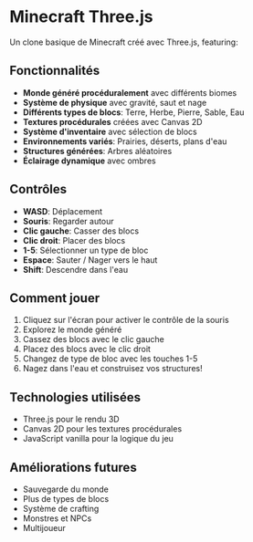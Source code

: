 # Minecraft Three.js

Un clone basique de Minecraft créé avec Three.js, featuring:

## Fonctionnalités

- **Monde généré procéduralement** avec différents biomes
- **Système de physique** avec gravité, saut et nage
- **Différents types de blocs**: Terre, Herbe, Pierre, Sable, Eau
- **Textures procédurales** créées avec Canvas 2D
- **Système d'inventaire** avec sélection de blocs
- **Environnements variés**: Prairies, déserts, plans d'eau
- **Structures générées**: Arbres aléatoires
- **Éclairage dynamique** avec ombres

## Contrôles

- **WASD**: Déplacement
- **Souris**: Regarder autour
- **Clic gauche**: Casser des blocs
- **Clic droit**: Placer des blocs
- **1-5**: Sélectionner un type de bloc
- **Espace**: Sauter / Nager vers le haut
- **Shift**: Descendre dans l'eau

## Comment jouer

1. Cliquez sur l'écran pour activer le contrôle de la souris
2. Explorez le monde généré
3. Cassez des blocs avec le clic gauche
4. Placez des blocs avec le clic droit
5. Changez de type de bloc avec les touches 1-5
6. Nagez dans l'eau et construisez vos structures!

## Technologies utilisées

- Three.js pour le rendu 3D
- Canvas 2D pour les textures procédurales
- JavaScript vanilla pour la logique du jeu

## Améliorations futures

- Sauvegarde du monde
- Plus de types de blocs
- Système de crafting
- Monstres et NPCs
- Multijoueur